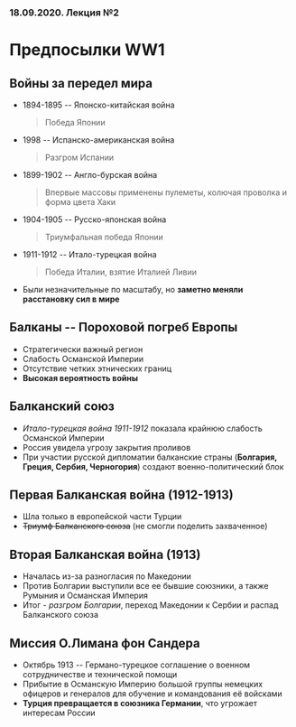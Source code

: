 ### 18.09.2020. Лекция №2

# Предпосылки WW1

## Войны за передел мира

* 1894-1895 -- Японско-китайская война
    > Победа Японии
* 1998 -- Испанско-американская война
    > Разгром Испании
* 1899-1902 -- Англо-бурская война
    > Впервые массовы применены пулеметы, колючая проволка и форма цвета Хаки
* 1904-1905 -- Русско-японская война
    > Триумфальная победа Японии
* 1911-1912 -- Итало-турецкая война
    > Победа Италии, взятие Италией Ливии
* Были незначительные по масштабу, но **заметно меняли расстановку сил в мире**

## Балканы -- Пороховой погреб Европы

* Стратегически важный регион
* Слабость Османской Империи
* Отсутствие четких этнических границ
* **Высокая вероятность войны**

## Балканский союз

* *Итало-турецкая война 1911-1912* показала крайнюю слабость Османской Империи
* Россия увидела угрозу закрытия проливов
* При участии русской дипломатии балканские страны (**Болгария, Греция, Сербия, Черногория**) создают военно-политический блок

## Первая Балканская война (1912-1913)

* Шла только в европейской части Турции
* ~~Триумф Балканского союза~~ (не смогли поделить захваченное)

## Вторая Балканская война (1913)

* Началась из-за разногласия по Македонии
* Против Болгарии выступили все ее бывшие союзники, а также Румыния и Османская Империя
* Итог - *разгром Болгарии*, переход Македонии к Сербии и распад Балканского союза

## Миссия О.Лимана фон Сандера

* Октябрь 1913 -- Германо-турецкое соглашение о военном сотрудничестве и технической помощи
* Прибытие в Османскую Империю большой группы немецких офицеров и генералов для обучение и командования её войсками
* **Турция превращается в союзника Германии**, что угрожает интересам России
